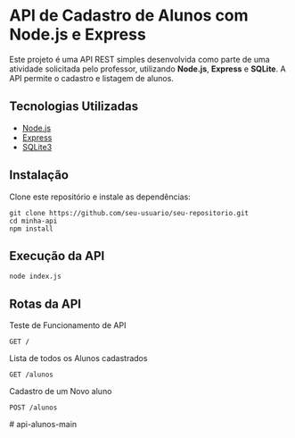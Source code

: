 # API de Cadastro de Alunos com Node.js e Express

Este projeto é uma API REST simples desenvolvida como parte de uma atividade solicitada pelo professor, utilizando **Node.js**, **Express** e **SQLite**. A API permite o cadastro e listagem de alunos.

## Tecnologias Utilizadas

- [Node.js](https://nodejs.org/)
- [Express](https://expressjs.com/)
- [SQLite3](https://www.sqlite.org/index.html)

## Instalação

Clone este repositório e instale as dependências:

```
git clone https://github.com/seu-usuario/seu-repositorio.git
cd minha-api
npm install
```

## Execução da API

```
node index.js
```

## Rotas da API

Teste de Funcionamento de API

```
GET /
```

Lista de todos os Alunos cadastrados

```
GET /alunos
```

Cadastro de um Novo aluno

```
POST /alunos
```
#   a p i - a l u n o s - m a i n 
 
 
